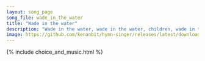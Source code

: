 ```yaml
---
layout: song_page
song_file: wade_in_the_water
title: "Wade in the water"
description: "Wade in the water, wade in the water, children, wade in the water. God's gonna trouble the water.  See that host all dressed in white, God's gonna tro... english christian 4part chords"
image: https://github.com/kenanbit/hymn-singer/releases/latest/download/wade_in_the_water-trad.png
---
```


{% include choice_and_music.html %}